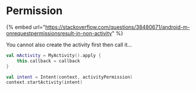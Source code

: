 # Permission

{% embed url="https://stackoverflow.com/questions/38480671/android-m-onrequestpermissionsresult-in-non-activity" %}

You cannot also create the activity first then call it...

```kotlin
val mActivity = MyActivity().apply {    
    this.callback = callback
}

val intent = Intent(context, activityPermission)
context.startActivity(intent)
```
